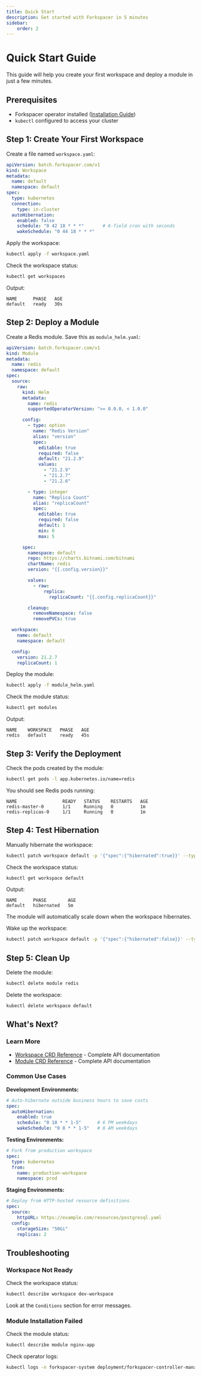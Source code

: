```yaml
---
title: Quick Start
description: Get started with Forkspacer in 5 minutes
sidebar:
    order: 2
---
```


# Quick Start Guide

This guide will help you create your first workspace and deploy a module in just a few minutes.

## Prerequisites

- Forkspacer operator installed ([Installation Guide](/guides/installation/))
- `kubectl` configured to access your cluster

## Step 1: Create Your First Workspace

Create a file named `workspace.yaml`:

```yaml
apiVersion: batch.forkspacer.com/v1
kind: Workspace
metadata:
  name: default
  namespace: default
spec:
  type: kubernetes
  connection:
    type: in-cluster
  autoHibernation:
    enabled: false
    schedule: "0 42 18 * * *"       # 6-field cron with seconds
    wakeSchedule: "0 44 18 * * *"
```

Apply the workspace:

```bash
kubectl apply -f workspace.yaml
```

Check the workspace status:

```bash
kubectl get workspaces
```

Output:

```
NAME      PHASE   AGE
default   ready   30s
```

## Step 2: Deploy a Module

Create a Redis module. Save this as `module_helm.yaml`:

```yaml
apiVersion: batch.forkspacer.com/v1
kind: Module
metadata:
  name: redis
  namespace: default
spec:
  source:
    raw:
      kind: Helm
      metadata:
        name: redis
        supportedOperatorVersion: ">= 0.0.0, < 1.0.0"

      config:
        - type: option
          name: "Redis Version"
          alias: "version"
          spec:
            editable: true
            required: false
            default: "21.2.9"
            values:
              - "21.2.9"
              - "21.2.7"
              - "21.2.6"

        - type: integer
          name: "Replica Count"
          alias: "replicaCount"
          spec:
            editable: true
            required: false
            default: 1
            min: 0
            max: 5

      spec:
        namespace: default
        repo: https://charts.bitnami.com/bitnami
        chartName: redis
        version: "{{.config.version}}"

        values:
          - raw:
              replica:
                replicaCount: "{{.config.replicaCount}}"

        cleanup:
          removeNamespace: false
          removePVCs: true

  workspace:
    name: default
    namespace: default

  config:
    version: 21.2.7
    replicaCount: 1
```

Deploy the module:

```bash
kubectl apply -f module_helm.yaml
```

Check the module status:

```bash
kubectl get modules
```

Output:

```
NAME    WORKSPACE   PHASE   AGE
redis   default     ready   45s
```

## Step 3: Verify the Deployment

Check the pods created by the module:

```bash
kubectl get pods -l app.kubernetes.io/name=redis
```

You should see Redis pods running:

```
NAME                 READY   STATUS    RESTARTS   AGE
redis-master-0       1/1     Running   0          1m
redis-replicas-0     1/1     Running   0          1m
```

## Step 4: Test Hibernation

Manually hibernate the workspace:

```bash
kubectl patch workspace default -p '{"spec":{"hibernated":true}}' --type=merge
```

Check the workspace status:

```bash
kubectl get workspace default
```

Output:

```
NAME      PHASE        AGE
default   hibernated   5m
```

The module will automatically scale down when the workspace hibernates.

Wake up the workspace:

```bash
kubectl patch workspace default -p '{"spec":{"hibernated":false}}' --type=merge
```

## Step 5: Clean Up

Delete the module:

```bash
kubectl delete module redis
```

Delete the workspace:

```bash
kubectl delete workspace default
```

## What's Next?

### Learn More

- [Workspace CRD Reference](/reference/crds/workspace/) - Complete API documentation
- [Module CRD Reference](/reference/crds/module/) - Complete API documentation

### Common Use Cases

**Development Environments:**
```yaml
# Auto-hibernate outside business hours to save costs
spec:
  autoHibernation:
    enabled: true
    schedule: "0 18 * * 1-5"      # 6 PM weekdays
    wakeSchedule: "0 8 * * 1-5"   # 8 AM weekdays
```

**Testing Environments:**
```yaml
# Fork from production workspace
spec:
  type: kubernetes
  from:
    name: production-workspace
    namespace: prod
```

**Staging Environments:**
```yaml
# Deploy from HTTP-hosted resource definitions
spec:
  source:
    httpURL: https://example.com/resources/postgresql.yaml
  config:
    storageSize: "50Gi"
    replicas: 2
```

## Troubleshooting

### Workspace Not Ready

Check the workspace status:

```bash
kubectl describe workspace dev-workspace
```

Look at the `Conditions` section for error messages.

### Module Installation Failed

Check the module status:

```bash
kubectl describe module nginx-app
```

Check operator logs:

```bash
kubectl logs -n forkspacer-system deployment/forkspacer-controller-manager
```
